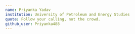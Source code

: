 ```yaml
---
name: Priyanka Yadav
institution: University of Petroleum and Energy Studies
quote: Follow your calling, not the crowd.
github_user: Priyanka488
---
```

